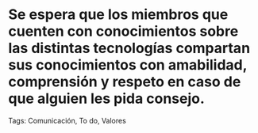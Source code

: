 # Se espera que los miembros que cuenten con conocimientos sobre las distintas tecnologías compartan sus conocimientos con amabilidad, comprensión y respeto en caso de que alguien les pida consejo.

Tags: Comunicación, To do, Valores